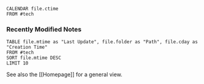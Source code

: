 
```dataview
CALENDAR file.ctime
FROM #tech 
```

### Recently Modified Notes

```dataview
TABLE file.mtime as "Last Update", file.folder as "Path", file.cday as "Creation Time"
FROM #tech 
SORT file.mtime DESC
LIMIT 10
```

See also the [[Homepage]] for a general view.
